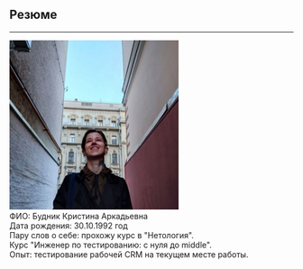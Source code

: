 ## Резюме 
***
<kbd>
  <img src="фото.jpg" width="300"/>
</kbd>
<div class="pull-left">
ФИО: Будник Кристина Аркадьевна<br>
Дата рождения: 30.10.1992 год<br>
Пару слов о себе: прохожу курс в "Нетология".<br>
Курс "Инженер по тестированию: с нуля до middle".<br>
Опыт: тестирование рабочей CRM на текущем месте работы.<br>
</div>
